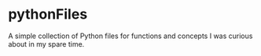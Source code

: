 pythonFiles
===========
A simple collection of Python files for functions and concepts I was curious about in my spare time.
